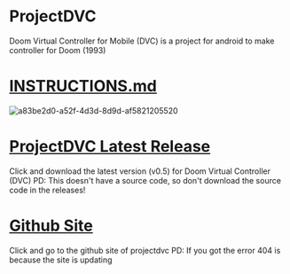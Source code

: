 # ProjectDVC
Doom Virtual Controller for Mobile (DVC) is a project for android to make controller for Doom (1993)

# <A HREF="https://github.com/bleeiter/projectdvc/blob/main/INSTRUCTIONS.md"> INSTRUCTIONS.md </A>
![a83be2d0-a52f-4d3d-8d9d-af5821205520](https://user-images.githubusercontent.com/114025392/191547937-c3979eb8-4708-45c5-976c-936fa9fcaaae.gif)

# <A HREF="https://github.com/bleeiter/projectdvc/files/9621150/Doom.Virtual.Controller.zip"> ProjectDVC Latest Release </A>
Click and download the latest version (v0.5) for Doom Virtual Controller (DVC) 
PD: This doesn't have a source code, so don't download the source code in the releases!

# <A HREF="https://bleeiter.github.io/doomvirtualcontroller/"> Github Site </A>
Click and go to the github site of projectdvc
PD: If you got the error 404 is because the site is updating
